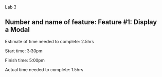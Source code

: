 Lab 3

## Number and name of feature: Feature #1: Display a Modal

Estimate of time needed to complete: 2.5hrs

Start time: 3:30pm

Finish time: 5:00pm

Actual time needed to complete: 1.5hrs
